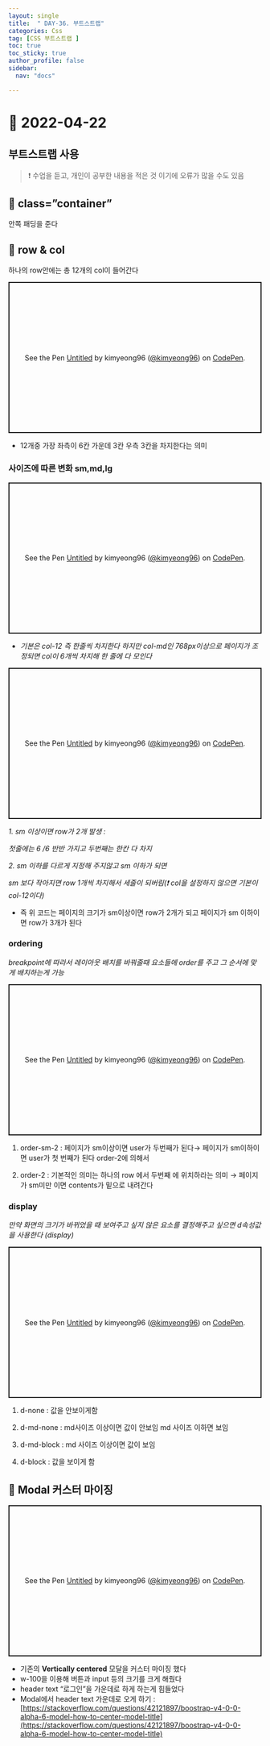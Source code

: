 ```yaml
---
layout: single
title:  " DAY-36. 부트스트랩"
categories: Css
tag: [CSS 부트스트랩 ]
toc: true
toc_sticky: true
author_profile: false
sidebar:
  nav: "docs"

---
```



# 🎨 2022-04-22

## 부트스트랩 사용

<!--Quote-->

> ❗ 수업을 듣고, 개인이 공부한 내용을 적은 것 이기에 오류가 많을 수도 있음




## 🔔 class=”container”

안쪽 패딩을 준다

## 🔔 row & col

하나의 row안에는 총 12개의 col이 들어간다

<script src="https://gist.github.com/kimyeong96/e4eabef8e3190ea35e9d835201f0f110.js"></script>

<p class="codepen" data-height="300" data-default-tab="html,result" data-slug-hash="yLpryjY" data-user="kimyeong96" style="height: 300px; box-sizing: border-box; display: flex; align-items: center; justify-content: center; border: 2px solid; margin: 1em 0; padding: 1em;">
<span>See the Pen <a href="[https://codepen.io/kimyeong96/pen/yLpryjY](https://codepen.io/kimyeong96/pen/yLpryjY)">
Untitled</a> by kimyeong96 (<a href="[https://codepen.io/kimyeong96](https://codepen.io/kimyeong96)">@kimyeong96</a>)
on <a href="[https://codepen.io](https://codepen.io/)">CodePen</a>.</span>
</p>
<script async src="[https://cpwebassets.codepen.io/assets/embed/ei.js](https://cpwebassets.codepen.io/assets/embed/ei.js)"></script>

- 12개중 가장 좌측이 6칸 가운데 3칸 우측 3칸을 차지한다는 의미

### 사이즈에 따른 변화 sm,md,lg

<script src="https://gist.github.com/kimyeong96/1c61f7abfa6ea997b7d4744a186ceeb3.js"></script>


<p class="codepen" data-height="300" data-default-tab="html,result" data-slug-hash="rNpbapL" data-user="kimyeong96" style="height: 300px; box-sizing: border-box; display: flex; align-items: center; justify-content: center; border: 2px solid; margin: 1em 0; padding: 1em;">
<span>See the Pen <a href="[https://codepen.io/kimyeong96/pen/rNpbapL](https://codepen.io/kimyeong96/pen/rNpbapL)">
Untitled</a> by kimyeong96 (<a href="[https://codepen.io/kimyeong96](https://codepen.io/kimyeong96)">@kimyeong96</a>)
on <a href="[https://codepen.io](https://codepen.io/)">CodePen</a>.</span>
</p>
<script async src="[https://cpwebassets.codepen.io/assets/embed/ei.js](https://cpwebassets.codepen.io/assets/embed/ei.js)"></script>



- *기본은 col-12 즉 한줄씩 차지한다 하지만 col-md인 768px이상으로 페이지가 조정되면 col이 6개씩 차지해 한 줄에 다 모인다*

<script src="https://gist.github.com/kimyeong96/1827f1c511c32bc2837643f4a2538e4b.js"></script>

<p class="codepen" data-height="300" data-default-tab="html,result" data-slug-hash="rNpbapL" data-user="kimyeong96" style="height: 300px; box-sizing: border-box; display: flex; align-items: center; justify-content: center; border: 2px solid; margin: 1em 0; padding: 1em;">
<span>See the Pen <a href="[https://codepen.io/kimyeong96/pen/rNpbapL](https://codepen.io/kimyeong96/pen/rNpbapL)">
Untitled</a> by kimyeong96 (<a href="[https://codepen.io/kimyeong96](https://codepen.io/kimyeong96)">@kimyeong96</a>)
on <a href="[https://codepen.io](https://codepen.io/)">CodePen</a>.</span>
</p>
<script async src="[https://cpwebassets.codepen.io/assets/embed/ei.js](https://cpwebassets.codepen.io/assets/embed/ei.js)"></script>



*1. sm 이상이면 row가 2개 발생 :*

*첫줄에는 6 /6 반반 가지고 두번째는 한칸 다 차지*

*2. sm 이하를 다르게 지정해 주지않고 sm 이하가 되면*

*sm 보다 작아지면 row 1개씩 차지해서 세줄이 되버림(❗ col을 설정하지 않으면 기본이 col-12이다)*

- 즉 위 코드는 페이지의 크기가 sm이상이면 row가 2개가 되고 페이지가 sm 이하이면 row가 3개가 된다

### ordering

*breakpoint에 따라서 레이아웃 배치를 바꿔줄때 요소들에 order를 주고 그 순서에 맞게 배치하는게 가능*

<script src="https://gist.github.com/kimyeong96/15f6ab62895dee2068da92bac7174573.js"></script>


<p class="codepen" data-height="300" data-default-tab="html,result" data-slug-hash="qBpwZrM" data-user="kimyeong96" style="height: 300px; box-sizing: border-box; display: flex; align-items: center; justify-content: center; border: 2px solid; margin: 1em 0; padding: 1em;">
  <span>See the Pen <a href="https://codepen.io/kimyeong96/pen/qBpwZrM">
  Untitled</a> by kimyeong96 (<a href="https://codepen.io/kimyeong96">@kimyeong96</a>)
  on <a href="https://codepen.io">CodePen</a>.</span>
</p>
<script async src="https://cpwebassets.codepen.io/assets/embed/ei.js"></script>


1. order-sm-2 : 페이지가 sm이상이면 user가 두번째가 된다→ 페이지가 sm이하이면 user가 첫 번째가 된다 order-2에 의해서

2. order-2 : 기본적인 의미는 하나의 row 에서 두번째 에 위치하라는 의미 → 페이지가 sm미만 이면 contents가 밑으로 내려간다

### display

*만약 화면의 크기가 바뀌었을 때 보여주고 싶지 않은 요소를 결정해주고 싶으면 d속성값을 사용한다 (display)*

<script src="https://gist.github.com/kimyeong96/dbbad50d724ddb9a578585165e8d05ca.js"></script>

<p class="codepen" data-height="300" data-default-tab="html,result" data-slug-hash="bGaJpBV" data-user="kimyeong96" style="height: 300px; box-sizing: border-box; display: flex; align-items: center; justify-content: center; border: 2px solid; margin: 1em 0; padding: 1em;">
  <span>See the Pen <a href="https://codepen.io/kimyeong96/pen/bGaJpBV">
  Untitled</a> by kimyeong96 (<a href="https://codepen.io/kimyeong96">@kimyeong96</a>)
  on <a href="https://codepen.io">CodePen</a>.</span>
</p>
<script async src="https://cpwebassets.codepen.io/assets/embed/ei.js"></script>

1. d-none : 값을 안보이게함

2. d-md-none : md사이즈 이상이면 값이 안보임 md 사이즈 이하면 보임

3. d-md-block : md 사이즈 이상이면 값이 보임

4. d-block : 값을 보이게 함

## 🔔 Modal 커스터 마이징

<p class="codepen" data-height="300" data-default-tab="html,result" data-slug-hash="bGaJpBV" data-user="kimyeong96" style="height: 300px; box-sizing: border-box; display: flex; align-items: center; justify-content: center; border: 2px solid; margin: 1em 0; padding: 1em;">
  <span>See the Pen <a href="https://codepen.io/kimyeong96/pen/bGaJpBV">
  Untitled</a> by kimyeong96 (<a href="https://codepen.io/kimyeong96">@kimyeong96</a>)
  on <a href="https://codepen.io">CodePen</a>.</span>
</p>
<script async src="https://cpwebassets.codepen.io/assets/embed/ei.js"></script>

- 기존의 **Vertically centered** 모달을 커스터 마이징 했다
- w-100을 이용해 버튼과 input 등의 크기를 크게 해줬다
- header text “로그인”을 가운데로 하게 하는게 힘들었다
- Modal에서 header text 가운데로 오게 하기 : [https://stackoverflow.com/questions/42121897/boostrap-v4-0-0-alpha-6-model-how-to-center-model-title](https://stackoverflow.com/questions/42121897/boostrap-v4-0-0-alpha-6-model-how-to-center-model-title)
